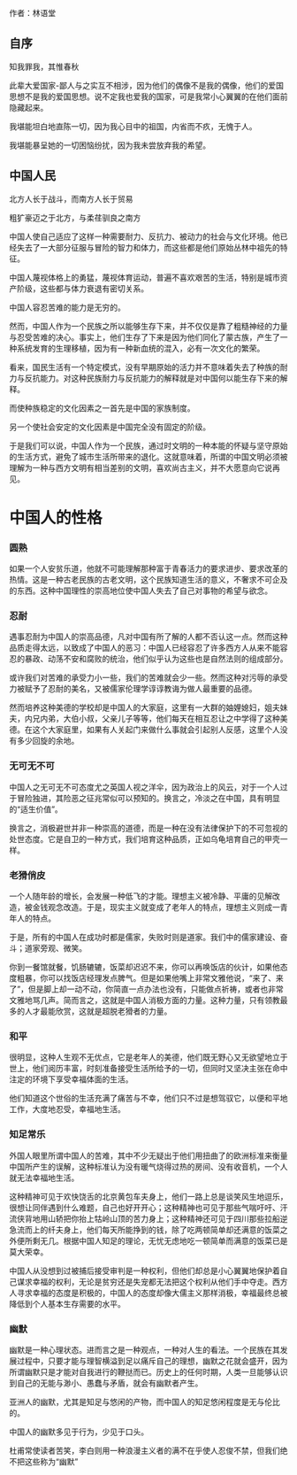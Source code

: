 作者：林语堂

## 自序


知我罪我，其惟春秋



此辈大爱国家-鄙人与之实互不相涉，因为他们的偶像不是我的偶像，他们的爱国思想不是我的爱国思想。说不定我也爱我的国家，可是我常小心翼翼的在他们面前隐藏起来。



我堪能坦白地直陈一切，因为我心目中的祖国，内省而不疚，无愧于人。



我堪能暴呈她的一切困恼纷扰，因为我未尝放弃我的希望。



## 中国人民


北方人长于战斗，而南方人长于贸易



粗犷豪迈之于北方，与柔荏驯良之南方



中国人使自己适应了这样一种需要耐力、反抗力、被动力的社会与文化环境。他已经失去了一大部分征服与冒险的智力和体力，而这些都是他们原始丛林中祖先的特征。



中国人蔑视体格上的勇猛，蔑视体育运动，普遍不喜欢艰苦的生活，特别是城市资产阶级，这些都与体力衰退有密切关系。



中国人容忍苦难的能力是无穷的。



然而，中国人作为一个民族之所以能够生存下来，并不仅仅是靠了粗糙神经的力量与忍受苦难的决心。事实上，他们生存了下来是因为他们同化了蒙古族，产生了一种系统发育的生理移植，因为有一种新血统的混入，必有一次文化的繁荣。



看来，国民生活有一个特定模式，没有早期原始的活力并不意味着失去了种族的耐力与反抗能力。对这种民族耐力与反抗能力的解释就是对中国何以能生存下来的解释。



而使种族稳定的文化因素之一首先是中国的家族制度。



另一个使社会安定的文化因素是中国完全没有固定的阶级。



于是我们可以说，中国人作为一个民族，通过时文明的一种本能的怀疑与坚守原始的生活方式，避免了城市生活所带来的退化。这就意味着，所谓的中国文明必须被理解为一种与西方文明有相当差别的文明，喜欢尚古主义，并不大愿意向它说再见。



# 中国人的性格


### 圆熟


如果一个人安贫乐道，他就不可能理解那种富于青春活力的要求进步、要求改革的热情。这是一种古老民族的古老文明，这个民族知道生活的意义，不奢求不可企及的东西。这种中国理性的崇高地位使中国人失去了自己对事物的希望与欲念。



### 忍耐


遇事忍耐为中国人的崇高品德，凡对中国有所了解的人都不否认这一点。然而这种品质走得太远，以致成了中国人的恶习：中国人已经容忍了许多西方人从来不能容忍的暴政、动荡不安和腐败的统治，他们似乎认为这些也是自然法则的组成部分。



或许我们对苦难的承受力小一些，我们的苦难就会少一些。然而这种对污辱的承受力被赋予了忍耐的美名，又被儒家伦理学谆谆教诲为做人最重要的品德。



然而培养这种美德的学校却是中国人的大家庭，这里有一大群的妯娌媳妇，姐夫妹夫，内兄内弟，大伯小叔，父亲儿子等等，他们每天在相互忍让之中学得了这种美德。在这个大家庭里，如果有人关起门来做什么事就会引起别人反感，这里个人没有多少回旋的余地。



### 无可无不可


中国人之无可无不可态度尤之英国人视之洋伞，因为政治上的风云，对于一个人过于冒险独进，其险恶之征兆常似可以预知的。换言之，冷淡之在中国，具有明显的“适生价值”。



换言之，消极避世并非一种崇高的道德，而是一种在没有法律保护下的不可忽视的处世态度。它是自卫的一种方式，我们培育这种品质，正如乌龟培育自己的甲壳一样。



### 老猾俏皮


一个人随年龄的增长，会发展一种低飞的才能。理想主义被冷静、平庸的见解改造，被金钱观念改造。于是，现实主义就变成了老年人的特点，理想主义则成一青年人的特点。



于是，所有的中国人在成功时都是儒家，失败时则是道家。我们中的儒家建设、奋斗；道家旁观、微笑。



你到一餐馆就餐，饥肠辘辘，饭菜却迟迟不来，你可以再唤饭店的伙计，如果他态度粗暴，你可以找饭店经理发点脾气。但是如果他嘴上非常文雅他说，“来了、来了”，但是脚上却一动不动，你简直一点办法也没有，只能做点祈祷，或者也非常文雅地骂几声。简而言之，这就是中国人消极方面的力量。这种力量，只有领教最多的人才最能欣赏，这就是超脱老猾者的力量。



### 和平


很明显，这种人生观不无优点，它是老年人的美德，他们既无野心又无欲望地立于世上，他们阅历丰富，时刻准备接受生活所给予的一切，但同时又坚决主张在命中注定的环境下享受幸福体面的生活。



他们知道这个世俗的生活充满了痛苦与不幸，他们只不过是想驾驭它，以便和平地工作，大度地忍受，幸福地生活。



### 知足常乐


外国人眼里所谓中国人的苦难，其中不少无疑出于他们用扭曲了的欧洲标准来衡量中国所产生的误解，这种标准认为没有暖气烧得过热的房间、没有收音机，一个人就无法幸福地生活。



这种精神可见于欢快饶舌的北京黄包车夫身上，他们一路上总是谈笑风生地逗乐，很想让同伴遇到什么难题，自己也好开开心；这种精神也可见于那些气喘吁吁、汗流侠背地用山轿把你抬上牯岭山顶的苦力身上；这种精神还可见于四川那些拉船逆急流而上的纤夫身上，他们每天所能挣到的钱，除了吃两顿简单却还满意的饭菜之外便所剩无几。根据中国人知足的理论，无忧无虑地吃一顿简单而满意的饭菜已是莫大荣幸。



中国人从没想到过被捕后接受审判是一种权利，但他们却总是小心翼翼地保护着自己谋求幸福的权利，无论是贫穷还是失宠都无法把这个权利从他们手中夺走。西方人寻求幸福的态度是积极的，中国人的态度却像大儒主义那样消极，幸福最终总被降低到个人基本生存需要的水平。



### 幽默


幽默是一种心理状态。进而言之是一种观点，一种对人生的看法。一个民族在其发展过程中，只要才能与理智横溢到足以痛斥自己的理想，幽默之花就会盛开，因为所谓幽默只是才能对自我进行的鞭挞而已。历史上的任何时期，人类一旦能够认识到自己的无能与渺小、愚蠢与矛盾，就会有幽默者产生。



亚洲人的幽默，尤其是知足与悠闲的产物，而中国人的知足悠闲程度是无与伦比的。



中国人的幽默多见于行为，少见于口头。



杜甫常使读者苦笑，李白则用一种浪漫主义者的满不在乎使人忍俊不禁，但我们绝不把这些称为“幽默”


